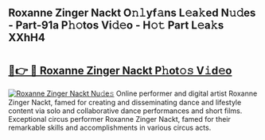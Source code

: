 ## Roxanne Zinger Nackt O𝚗𝚕yf𝚊ns L𝚎a𝚔ed N𝚞𝚍es - Part-91a P𝚑𝚘tos Vi𝚍𝚎o - H𝚘𝚝 Part L𝚎a𝚔s XXhH4

# <h2><a href="http://kf89431.oniu.top/?m=Roxanne+Zinger+Nackt">🔗👉 🔴 Roxanne Zinger Nackt P𝚑ot𝚘𝚜 V𝚒d𝚎o</a></h2>

[![Roxanne Zinger Nackt Nu𝚍e𝚜](https://i.imgur.com/0qMVB7G.gif)](http://kf89431.oniu.top/?m=Roxanne+Zinger+Nackt)
Online performer and digital artist Roxanne Zinger Nackt, famed for creating and disseminating dance and lifestyle content via solo and collaborative dance performances and short films. Exceptional circus performer Roxanne Zinger Nackt, famed for their remarkable skills and accomplishments in various circus acts.  
